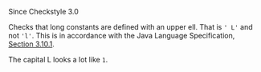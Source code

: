 Since Checkstyle 3.0

Checks that long constants are defined with an upper ell. That is `' L'` and not `'l'`. This is in accordance with the Java Language Specification, [ Section 3.10.1][Section 3.10.1].

The capital L looks a lot like `1`.


[Section 3.10.1]: https://docs.oracle.com/javase/specs/jls/se8/html/jls-3.html#jls-3.10.1